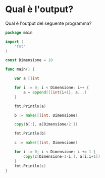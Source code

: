# Qual è l'output?

Qual è l'output del seguente programma?

```go
package main

import (
	"fmt"
)

const Dimensione = 10

func main() {

	var a []int

	for i := 0; i < Dimensione; i++ {
		a = append([]int{i+1}, a...)
	}

	fmt.Println(a)

	b := make([]int, Dimensione)

	copy(b[:], a[Dimensione/2:])

	fmt.Println(b)

	c := make([]int, Dimensione)

	for i := 0; i < Dimensione; i += 1 {
		copy(c[Dimensione-1-i:], a[i:i+1])
	}
	fmt.Println(c)
}
```